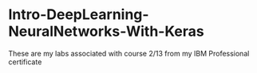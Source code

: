 # Intro-DeepLearning-NeuralNetworks-With-Keras

These are my labs associated with course 2/13 from my IBM Professional certificate
